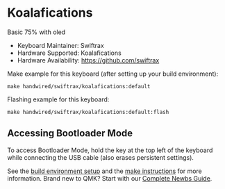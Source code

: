 # Koalafications

Basic 75% with oled

* Keyboard Maintainer: Swiftrax
* Hardware Supported: Koalafications
* Hardware Availability: https://github.com/swiftrax

Make example for this keyboard (after setting up your build environment):

    make handwired/swiftrax/koalafications:default

Flashing example for this keyboard:

    make handwired/swiftrax/koalafications:default:flash

## Accessing Bootloader Mode

To access Bootloader Mode, hold the key at the top left of the keyboard while connecting the USB cable (also erases persistent settings).

See the [build environment setup](https://docs.qmk.fm/#/getting_started_build_tools) and the [make instructions](https://docs.qmk.fm/#/getting_started_make_guide) for more information. Brand new to QMK? Start with our [Complete Newbs Guide](https://docs.qmk.fm/#/newbs).
